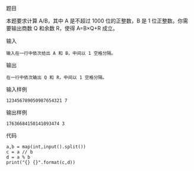题目

本题要求计算 A/B，其中 A 是不超过 1000 位的正整数，B 是 1 位正整数。你需要输出商数 Q 和余数 R，使得 A=B×Q+R 成立。

输入

    输入在一行中依次给出 A 和 B，中间以 1 空格分隔。

输出

    在一行中依次输出 Q 和 R，中间以 1 空格分隔。

输入样例

    123456789050987654321 7

输出样例

    17636684150141093474 3
代码

    a,b = map(int,input().split())
    c = a // b
    d = a % b
    print("{} {}".format(c,d))
